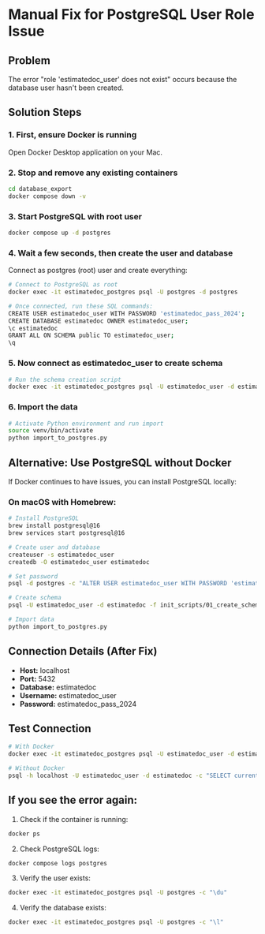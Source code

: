 # Manual Fix for PostgreSQL User Role Issue

## Problem
The error "role 'estimatedoc_user' does not exist" occurs because the database user hasn't been created.

## Solution Steps

### 1. First, ensure Docker is running
Open Docker Desktop application on your Mac.

### 2. Stop and remove any existing containers
```bash
cd database_export
docker compose down -v
```

### 3. Start PostgreSQL with root user
```bash
docker compose up -d postgres
```

### 4. Wait a few seconds, then create the user and database

Connect as postgres (root) user and create everything:
```bash
# Connect to PostgreSQL as root
docker exec -it estimatedoc_postgres psql -U postgres -d postgres

# Once connected, run these SQL commands:
CREATE USER estimatedoc_user WITH PASSWORD 'estimatedoc_pass_2024';
CREATE DATABASE estimatedoc OWNER estimatedoc_user;
\c estimatedoc
GRANT ALL ON SCHEMA public TO estimatedoc_user;
\q
```

### 5. Now connect as estimatedoc_user to create schema
```bash
# Run the schema creation script
docker exec -it estimatedoc_postgres psql -U estimatedoc_user -d estimatedoc -f /docker-entrypoint-initdb.d/01_create_schema.sql
```

### 6. Import the data
```bash
# Activate Python environment and run import
source venv/bin/activate
python import_to_postgres.py
```

## Alternative: Use PostgreSQL without Docker

If Docker continues to have issues, you can install PostgreSQL locally:

### On macOS with Homebrew:
```bash
# Install PostgreSQL
brew install postgresql@16
brew services start postgresql@16

# Create user and database
createuser -s estimatedoc_user
createdb -O estimatedoc_user estimatedoc

# Set password
psql -d postgres -c "ALTER USER estimatedoc_user WITH PASSWORD 'estimatedoc_pass_2024';"

# Create schema
psql -U estimatedoc_user -d estimatedoc -f init_scripts/01_create_schema.sql

# Import data
python import_to_postgres.py
```

## Connection Details (After Fix)
- **Host:** localhost
- **Port:** 5432
- **Database:** estimatedoc
- **Username:** estimatedoc_user
- **Password:** estimatedoc_pass_2024

## Test Connection
```bash
# With Docker
docker exec -it estimatedoc_postgres psql -U estimatedoc_user -d estimatedoc -c "SELECT current_user, current_database();"

# Without Docker
psql -h localhost -U estimatedoc_user -d estimatedoc -c "SELECT current_user, current_database();"
```

## If you see the error again:

1. Check if the container is running:
```bash
docker ps
```

2. Check PostgreSQL logs:
```bash
docker compose logs postgres
```

3. Verify the user exists:
```bash
docker exec -it estimatedoc_postgres psql -U postgres -c "\du"
```

4. Verify the database exists:
```bash
docker exec -it estimatedoc_postgres psql -U postgres -c "\l"
```